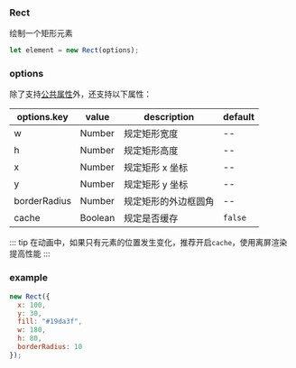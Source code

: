 ### Rect

绘制一个矩形元素

```js
let element = new Rect(options);
```

### options

除了支持[公共属性](/docs/element.html#options)外，还支持以下属性：

| options.key  | value   | description          | default |
| ------------ | ------- | -------------------- | ------- |
| w            | Number  | 规定矩形宽度         | --      |
| h            | Number  | 规定矩形高度         | --      |
| x            | Number  | 规定矩形 x 坐标      | --      |
| y            | Number  | 规定矩形 y 坐标      | --      |
| borderRadius | Number  | 规定矩形的外边框圆角 | --      |
| cache        | Boolean | 规定是否缓存         | `false` |

::: tip
在动画中，如果只有元素的位置发生变化，推荐开启`cache`，使用离屏渲染提高性能
:::

### example

```js
new Rect({
  x: 100,
  y: 30,
  fill: "#19da3f",
  w: 180,
  h: 80,
  borderRadius: 10
});
```

<c-rect></c-rect>
